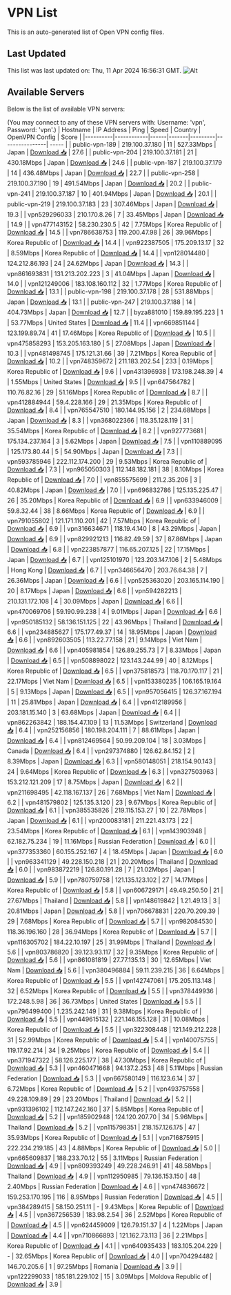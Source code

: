 # VPN List

This is an auto-generated list of Open VPN config files.

## Last Updated

This list was last updated on: Thu, 11 Apr 2024 16:56:31 GMT.
![Alt](https://repobeats.axiom.co/api/embed/186b98318ef1479477931607c1ad7d823f12451f.svg "Repobeats analytics image")

## Available Servers

Below is the list of available VPN servers:

(You may connect to any of these VPN servers with: Username: 'vpn', Password: 'vpn'.)
| Hostname | IP Address | Ping | Speed | Country | OpenVPN Config | Score |
|----------|------------|------|-------|---------|----------------| ----- |
| public-vpn-189 | 219.100.37.180 | 11 | 527.33Mbps | Japan | [Download 📥](./configs/server_0_JP.ovpn) | 27.6 |
| public-vpn-204 | 219.100.37.181 | 21 | 430.18Mbps | Japan | [Download 📥](./configs/server_1_JP.ovpn) | 24.6 |
| public-vpn-187 | 219.100.37.179 | 14 | 436.48Mbps | Japan | [Download 📥](./configs/server_2_JP.ovpn) | 22.7 |
| public-vpn-258 | 219.100.37.190 | 19 | 491.54Mbps | Japan | [Download 📥](./configs/server_3_JP.ovpn) | 20.2 |
| public-vpn-241 | 219.100.37.187 | 10 | 401.94Mbps | Japan | [Download 📥](./configs/server_4_JP.ovpn) | 20.1 |
| public-vpn-219 | 219.100.37.183 | 23 | 307.46Mbps | Japan | [Download 📥](./configs/server_5_JP.ovpn) | 19.3 |
| vpn529296033 | 210.170.8.26 | 7 | 33.45Mbps | Japan | [Download 📥](./configs/server_6_JP.ovpn) | 14.9 |
| vpn477143152 | 58.230.230.5 | 42 | 7.75Mbps | Korea Republic of | [Download 📥](./configs/server_7_KR.ovpn) | 14.5 |
| vpn786638753 | 119.200.47.98 | 26 | 39.96Mbps | Korea Republic of | [Download 📥](./configs/server_8_KR.ovpn) | 14.4 |
| vpn922387505 | 175.209.13.17 | 32 | 8.59Mbps | Korea Republic of | [Download 📥](./configs/server_9_KR.ovpn) | 14.4 |
| vpn128014480 | 124.212.86.193 | 24 | 24.62Mbps | Japan | [Download 📥](./configs/server_10_JP.ovpn) | 14.3 |
| vpn861693831 | 131.213.202.223 | 3 | 41.04Mbps | Japan | [Download 📥](./configs/server_11_JP.ovpn) | 14.0 |
| vpn121249006 | 183.108.160.112 | 32 | 1.77Mbps | Korea Republic of | [Download 📥](./configs/server_12_KR.ovpn) | 13.1 |
| public-vpn-198 | 219.100.37.178 | 28 | 531.88Mbps | Japan | [Download 📥](./configs/server_13_JP.ovpn) | 13.1 |
| public-vpn-247 | 219.100.37.188 | 14 | 404.73Mbps | Japan | [Download 📥](./configs/server_14_JP.ovpn) | 12.7 |
| byza881010 | 159.89.195.223 | 1 | 53.77Mbps | United States | [Download 📥](./configs/server_15_US.ovpn) | 11.4 |
| vpn669851144 | 123.199.89.74 | 41 | 17.46Mbps | Korea Republic of | [Download 📥](./configs/server_16_KR.ovpn) | 10.5 |
| vpn475858293 | 153.205.163.180 | 5 | 27.08Mbps | Japan | [Download 📥](./configs/server_17_JP.ovpn) | 10.3 |
| vpn481498745 | 175.121.31.66 | 39 | 7.21Mbps | Korea Republic of | [Download 📥](./configs/server_18_KR.ovpn) | 10.2 |
| vpn748359672 | 211.183.202.54 | 233 | 0.19Mbps | Korea Republic of | [Download 📥](./configs/server_19_KR.ovpn) | 9.6 |
| vpn431396938 | 173.198.248.39 | 4 | 1.55Mbps | United States | [Download 📥](./configs/server_20_US.ovpn) | 9.5 |
| vpn647564782 | 110.76.82.16 | 29 | 51.16Mbps | Korea Republic of | [Download 📥](./configs/server_21_KR.ovpn) | 8.7 |
| vpn412884944 | 59.4.228.166 | 29 | 21.35Mbps | Korea Republic of | [Download 📥](./configs/server_22_KR.ovpn) | 8.4 |
| vpn765547510 | 180.144.95.156 | 2 | 234.68Mbps | Japan | [Download 📥](./configs/server_23_JP.ovpn) | 8.3 |
| vpn368022366 | 118.35.128.119 | 31 | 35.54Mbps | Korea Republic of | [Download 📥](./configs/server_24_KR.ovpn) | 8.2 |
| vpn927773681 | 175.134.237.164 | 3 | 5.62Mbps | Japan | [Download 📥](./configs/server_25_JP.ovpn) | 7.5 |
| vpn110889095 | 125.173.80.44 | 5 | 54.90Mbps | Japan | [Download 📥](./configs/server_26_JP.ovpn) | 7.3 |
| vpn593785946 | 222.112.174.200 | 29 | 9.53Mbps | Korea Republic of | [Download 📥](./configs/server_27_KR.ovpn) | 7.3 |
| vpn965050303 | 112.148.182.181 | 38 | 8.10Mbps | Korea Republic of | [Download 📥](./configs/server_28_KR.ovpn) | 7.0 |
| vpn855575699 | 211.2.35.206 | 3 | 40.82Mbps | Japan | [Download 📥](./configs/server_29_JP.ovpn) | 7.0 |
| vpn696832786 | 125.135.225.47 | 26 | 35.20Mbps | Korea Republic of | [Download 📥](./configs/server_30_KR.ovpn) | 6.9 |
| vpn633946009 | 59.8.32.44 | 38 | 8.66Mbps | Korea Republic of | [Download 📥](./configs/server_31_KR.ovpn) | 6.9 |
| vpn791055802 | 121.171.110.201 | 42 | 7.57Mbps | Korea Republic of | [Download 📥](./configs/server_32_KR.ovpn) | 6.9 |
| vpn316634671 | 118.19.4.140 | 8 | 43.29Mbps | Japan | [Download 📥](./configs/server_33_JP.ovpn) | 6.9 |
| vpn829921213 | 116.82.49.59 | 37 | 87.86Mbps | Japan | [Download 📥](./configs/server_34_JP.ovpn) | 6.8 |
| vpn223857877 | 116.65.207.125 | 22 | 17.15Mbps | Japan | [Download 📥](./configs/server_35_JP.ovpn) | 6.7 |
| vpn125101970 | 123.203.147.106 | 2 | 5.48Mbps | Hong Kong | [Download 📥](./configs/server_36_HK.ovpn) | 6.7 |
| vpn346656470 | 203.76.64.38 | 7 | 26.36Mbps | Japan | [Download 📥](./configs/server_37_JP.ovpn) | 6.6 |
| vpn525363020 | 203.165.114.190 | 20 | 8.17Mbps | Japan | [Download 📥](./configs/server_38_JP.ovpn) | 6.6 |
| vpn594282213 | 210.131.172.108 | 4 | 30.09Mbps | Japan | [Download 📥](./configs/server_39_JP.ovpn) | 6.6 |
| vpn470069706 | 59.190.99.238 | 4 | 9.01Mbps | Japan | [Download 📥](./configs/server_40_JP.ovpn) | 6.6 |
| vpn950185132 | 58.136.151.125 | 22 | 43.96Mbps | Thailand | [Download 📥](./configs/server_41_TH.ovpn) | 6.6 |
| vpn234885627 | 175.177.49.37 | 14 | 18.95Mbps | Japan | [Download 📥](./configs/server_42_JP.ovpn) | 6.6 |
| vpn892603505 | 113.22.77.158 | 21 | 9.14Mbps | Viet Nam | [Download 📥](./configs/server_43_VN.ovpn) | 6.6 |
| vpn405981854 | 126.89.255.73 | 7 | 8.33Mbps | Japan | [Download 📥](./configs/server_44_JP.ovpn) | 6.5 |
| vpn508898022 | 123.143.244.99 | 40 | 8.12Mbps | Korea Republic of | [Download 📥](./configs/server_45_KR.ovpn) | 6.5 |
| vpn375818573 | 118.70.170.117 | 21 | 22.17Mbps | Viet Nam | [Download 📥](./configs/server_46_VN.ovpn) | 6.5 |
| vpn153380235 | 106.165.19.164 | 5 | 9.13Mbps | Japan | [Download 📥](./configs/server_47_JP.ovpn) | 6.5 |
| vpn957056415 | 126.37.167.194 | 11 | 25.81Mbps | Japan | [Download 📥](./configs/server_48_JP.ovpn) | 6.4 |
| vpn412189956 | 203.181.15.140 | 3 | 63.68Mbps | Japan | [Download 📥](./configs/server_49_JP.ovpn) | 6.4 |
| vpn862263842 | 188.154.47.109 | 13 | 11.53Mbps | Switzerland | [Download 📥](./configs/server_50_CH.ovpn) | 6.4 |
| vpn252156856 | 180.198.204.111 | 7 | 88.61Mbps | Japan | [Download 📥](./configs/server_51_JP.ovpn) | 6.4 |
| vpn812469564 | 50.99.209.104 | 18 | 3.03Mbps | Canada | [Download 📥](./configs/server_52_CA.ovpn) | 6.4 |
| vpn297374880 | 126.62.84.152 | 2 | 8.39Mbps | Japan | [Download 📥](./configs/server_53_JP.ovpn) | 6.3 |
| vpn580148051 | 218.154.90.143 | 24 | 9.64Mbps | Korea Republic of | [Download 📥](./configs/server_54_KR.ovpn) | 6.3 |
| vpn327503963 | 153.212.121.209 | 17 | 8.75Mbps | Japan | [Download 📥](./configs/server_55_JP.ovpn) | 6.2 |
| vpn211698495 | 42.118.167.137 | 26 | 7.68Mbps | Viet Nam | [Download 📥](./configs/server_56_VN.ovpn) | 6.2 |
| vpn481579802 | 125.135.3.120 | 23 | 9.67Mbps | Korea Republic of | [Download 📥](./configs/server_57_KR.ovpn) | 6.1 |
| vpn385535826 | 219.115.153.27 | 10 | 22.78Mbps | Japan | [Download 📥](./configs/server_58_JP.ovpn) | 6.1 |
| vpn200083181 | 211.221.43.173 | 22 | 23.54Mbps | Korea Republic of | [Download 📥](./configs/server_59_KR.ovpn) | 6.1 |
| vpn143903948 | 62.182.75.234 | 19 | 11.16Mbps | Russian Federation | [Download 📥](./configs/server_60_RU.ovpn) | 6.0 |
| vpn377353360 | 60.155.252.167 | 4 | 18.45Mbps | Japan | [Download 📥](./configs/server_61_JP.ovpn) | 6.0 |
| vpn963341129 | 49.228.150.218 | 21 | 20.20Mbps | Thailand | [Download 📥](./configs/server_62_TH.ovpn) | 6.0 |
| vpn983872219 | 126.80.191.28 | 7 | 21.02Mbps | Japan | [Download 📥](./configs/server_63_JP.ovpn) | 5.9 |
| vpn780759758 | 121.135.123.102 | 27 | 14.17Mbps | Korea Republic of | [Download 📥](./configs/server_64_KR.ovpn) | 5.8 |
| vpn606729171 | 49.49.250.50 | 21 | 27.67Mbps | Thailand | [Download 📥](./configs/server_65_TH.ovpn) | 5.8 |
| vpn148619842 | 1.21.49.13 | 3 | 20.81Mbps | Japan | [Download 📥](./configs/server_66_JP.ovpn) | 5.8 |
| vpn706678831 | 220.70.209.39 | 29 | 7.68Mbps | Korea Republic of | [Download 📥](./configs/server_67_KR.ovpn) | 5.7 |
| vpn982084530 | 118.36.196.160 | 28 | 36.94Mbps | Korea Republic of | [Download 📥](./configs/server_68_KR.ovpn) | 5.7 |
| vpn116305702 | 184.22.10.197 | 25 | 31.99Mbps | Thailand | [Download 📥](./configs/server_69_TH.ovpn) | 5.6 |
| vpn803786820 | 39.123.93.117 | 32 | 9.35Mbps | Korea Republic of | [Download 📥](./configs/server_70_KR.ovpn) | 5.6 |
| vpn861081819 | 27.77.135.13 | 30 | 12.65Mbps | Viet Nam | [Download 📥](./configs/server_71_VN.ovpn) | 5.6 |
| vpn380496884 | 59.11.239.215 | 36 | 6.64Mbps | Korea Republic of | [Download 📥](./configs/server_72_KR.ovpn) | 5.5 |
| vpn142747061 | 175.205.113.148 | 32 | 6.52Mbps | Korea Republic of | [Download 📥](./configs/server_73_KR.ovpn) | 5.5 |
| vpn378449936 | 172.248.5.98 | 36 | 36.73Mbps | United States | [Download 📥](./configs/server_74_US.ovpn) | 5.5 |
| vpn796499400 | 1.235.242.149 | 31 | 9.38Mbps | Korea Republic of | [Download 📥](./configs/server_75_KR.ovpn) | 5.5 |
| vpn449615132 | 221.146.155.128 | 31 | 10.08Mbps | Korea Republic of | [Download 📥](./configs/server_76_KR.ovpn) | 5.5 |
| vpn322308448 | 121.149.212.228 | 31 | 52.99Mbps | Korea Republic of | [Download 📥](./configs/server_77_KR.ovpn) | 5.4 |
| vpn140075755 | 119.17.92.214 | 34 | 9.25Mbps | Korea Republic of | [Download 📥](./configs/server_78_KR.ovpn) | 5.4 |
| vpn371947322 | 58.126.225.177 | 38 | 47.30Mbps | Korea Republic of | [Download 📥](./configs/server_79_KR.ovpn) | 5.3 |
| vpn460471668 | 94.137.2.253 | 48 | 5.11Mbps | Russian Federation | [Download 📥](./configs/server_80_RU.ovpn) | 5.3 |
| vpn667580149 | 116.123.6.14 | 37 | 6.72Mbps | Korea Republic of | [Download 📥](./configs/server_81_KR.ovpn) | 5.2 |
| vpn493757558 | 49.228.109.89 | 29 | 23.20Mbps | Thailand | [Download 📥](./configs/server_82_TH.ovpn) | 5.2 |
| vpn931396102 | 112.147.242.160 | 37 | 5.85Mbps | Korea Republic of | [Download 📥](./configs/server_83_KR.ovpn) | 5.2 |
| vpn185902948 | 124.120.207.70 | 34 | 5.96Mbps | Thailand | [Download 📥](./configs/server_84_TH.ovpn) | 5.2 |
| vpn115798351 | 218.157.126.175 | 47 | 35.93Mbps | Korea Republic of | [Download 📥](./configs/server_85_KR.ovpn) | 5.1 |
| vpn716875915 | 222.234.219.185 | 43 | 4.88Mbps | Korea Republic of | [Download 📥](./configs/server_86_KR.ovpn) | 5.0 |
| vpn665609837 | 188.233.70.12 | 55 | 3.11Mbps | Russian Federation | [Download 📥](./configs/server_87_RU.ovpn) | 4.9 |
| vpn809393249 | 49.228.246.91 | 41 | 48.58Mbps | Thailand | [Download 📥](./configs/server_88_TH.ovpn) | 4.9 |
| vpn112950985 | 79.136.153.150 | 48 | 2.40Mbps | Russian Federation | [Download 📥](./configs/server_89_RU.ovpn) | 4.6 |
| vpn474836672 | 159.253.170.195 | 116 | 8.95Mbps | Russian Federation | [Download 📥](./configs/server_90_RU.ovpn) | 4.5 |
| vpn384289415 | 58.150.251.11 | - | 9.43Mbps | Korea Republic of | [Download 📥](./configs/server_91_KR.ovpn) | 4.5 |
| vpn367256539 | 183.98.2.54 | 36 | 2.52Mbps | Korea Republic of | [Download 📥](./configs/server_92_KR.ovpn) | 4.5 |
| vpn624459009 | 126.79.151.37 | 4 | 1.22Mbps | Japan | [Download 📥](./configs/server_93_JP.ovpn) | 4.4 |
| vpn710866893 | 121.162.73.113 | 36 | 2.21Mbps | Korea Republic of | [Download 📥](./configs/server_94_KR.ovpn) | 4.1 |
| vpn640935433 | 183.105.204.229 | - | 32.65Mbps | Korea Republic of | [Download 📥](./configs/server_95_KR.ovpn) | 4.0 |
| vpn704294482 | 146.70.205.6 | 1 | 97.25Mbps | Romania | [Download 📥](./configs/server_96_RO.ovpn) | 3.9 |
| vpn122299033 | 185.181.229.102 | 15 | 3.09Mbps | Moldova Republic of | [Download 📥](./configs/server_97_MD.ovpn) | 3.9 |
